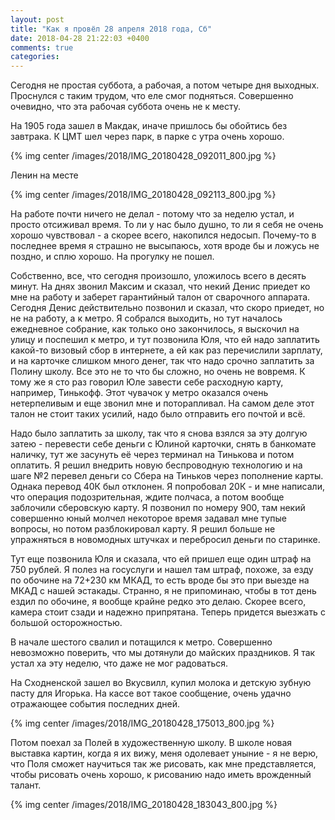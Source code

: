```yaml
---
layout: post
title: "Как я провёл 28 апреля 2018 года, Сб"
date: 2018-04-28 21:22:03 +0400
comments: true
categories: 
---
```

Сегодня не простая суббота, а рабочая, а потом четыре дня выходных. Проснулся с таким трудом, что еле смог подняться. Совершенно очевидно, что эта рабочая суббота очень не к месту.

На 1905 года зашел в Макдак, иначе пришлось бы обойтись без завтрака. К ЦМТ шел через парк, в парке с утра очень хорошо.

{% img center /images/2018/IMG_20180428_092011_800.jpg %}

Ленин на месте

{% img center /images/2018/IMG_20180428_092113_800.jpg %}

На работе почти ничего не делал - потому что за неделю устал, и просто отсиживал время. То ли у нас было душно, то ли я себя не очень хорошо чувствовал - а скорее всего, накопился недосып. Почему-то в последнее время я страшно не высыпаюсь, хотя вроде бы и ложусь не поздно, и сплю хорошо. На прогулку не пошел.

Собственно, все, что сегодня произошло, уложилось всего в десять минут. На днях звонил Максим и сказал, что некий Денис приедет ко мне на работу и заберет гарантийный талон от сварочного аппарата. Сегодня Денис действительно позвонил и сказал, что скоро приедет, но не на работу, а к метро. Я собрался выходить, но тут началось ежедневное собрание, как только оно закончилось, я выскочил на улицу и поспешил к метро, и тут позвонила Юля, что ей надо заплатить какой-то визовый сбор в интернете, а ей как раз перечислили зарплату, и на карточке слишком много денег, так что надо срочно заплатить за Полину школу. Все это не то что бы сложно, но очень не вовремя. К тому же я сто раз говорил Юле завести себе расходную карту, например, Тинькофф. Этот чувачок у метро оказался очень нетерпеливым и еще звонил мне и поторапливал. На самом деле этот талон не стоит таких усилий, надо было отправить его почтой и всё.

Надо было заплатить за школу, так что я снова взялся за эту долгую затею - перевести себе деньги с Юлиной карточки, снять в банкомате наличку, тут же засунуть её через терминал на Тинькова и потом оплатить. Я решил внедрить новую беспроводную технологию и на шаге №2 перевел деньги со Сбера на Тиньков через пополнение карты. Однака перевод 40К был отклонен. Я попробовал 20К - и мне написали, что операция подозрительная, ждите полчаса, а потом вообще заблочили сберовскую карту. Я позвонил по номеру 900, там некий совершенно юный молчел некоторое время задавал мне тупые вопросы, но потом разблокировал карту. Я решил больше не упражняться в новомодных штучках и перебросил деньги по старинке.

Тут еще позвонила Юля и сказала, что ей пришел еще один штраф на 750 рублей. Я полез на госуслуги и нашел там штраф, похоже, за езду по обочине на 72+230 км МКАД, то есть вроде бы это при выезде на МКАД с нашей эстакады. Странно, я не припоминаю, чтобы в тот день ездил по обочине, я вообще крайне редко это делаю. Скорее всего, камера стоит сзади и надежно припрятана. Теперь придется выезжать с большой осторожностью.

В начале шестого свалил и потащился к метро. Совершенно невозможно поверить, что мы дотянули до майских праздников. Я так устал ха эту неделю, что даже не мог радоваться.

На Сходненской зашел во Вкусвилл, купил молока и детскую зубную пасту для Игорька. На кассе вот такое сообщение, очень удачно отражающее события последних дней.

{% img center /images/2018/IMG_20180428_175013_800.jpg %}

Потом поехал за Полей в художественную школу. В школе новая выставка картин, когда я их вижу, меня одолевает уныние - я не верю, что Поля сможет научиться так же рисовать, как мне представляется, чтобы рисовать очень хорошо, к рисованию надо иметь врожденный талант.

{% img center /images/2018/IMG_20180428_183043_800.jpg %}
